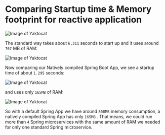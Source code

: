 <h1>Comparing Startup time & Memory footprint for reactive application</h1>

![Image of Yaktocat](https://github.com/pantbrajesh/springboot-graalvm/tree/master/reactive-h2/images/StandardBootTime.png)

The standard way takes about ```6.311``` seconds to start up and it uses around ```767``` MB of RAM:

![Image of Yaktocat](https://github.com/pantbrajesh/springboot-graalvm/tree/master/reactive-h2/images/StandarMemory.png)

Now comparing our Natively compiled Spring Boot App, we see a startup time of about ```1.295``` seconds:

![Image of Yaktocat](https://github.com/pantbrajesh/springboot-graalvm/tree/master/reactive-h2/images/NativeBootTime.png)

and uses only ```165MB``` of RAM:

![Image of Yaktocat](https://github.com/pantbrajesh/springboot-graalvm/tree/master/reactive-h2/images/NativeMemory.png)

So with a default Spring App we have around ```800MB``` memory consumption, a natively compiled Spring App has only ```165MB``` . 
That means, we could run more than ```4``` Spring microservices with the same amount of RAM we needed for only one standard Spring microservice.

